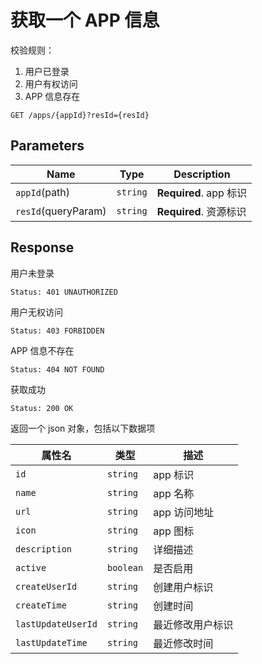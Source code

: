 # 获取一个 APP 信息

校验规则：

1. 用户已登录
2. 用户有权访问
3. APP 信息存在

```text
GET /apps/{appId}?resId={resId}
```

## Parameters

| Name                | Type     | Description            |
| ------------------- | -------- | ---------------------- |
| `appId`(path)       | `string` | **Required**. app 标识 |
| `resId`(queryParam) | `string` | **Required**. 资源标识 |

## Response

用户未登录

```text
Status: 401 UNAUTHORIZED
```

用户无权访问

```text
Status: 403 FORBIDDEN
```

APP 信息不存在

```text
Status: 404 NOT FOUND
```

获取成功

```text
Status: 200 OK
```

返回一个 json 对象，包括以下数据项

| 属性名             | 类型      | 描述             |
| ------------------ | --------- | ---------------- |
| `id`               | `string`  | app 标识         |
| `name`             | `string`  | app 名称         |
| `url`              | `string`  | app 访问地址     |
| `icon`             | `string`  | app 图标         |
| `description`      | `string`  | 详细描述         |
| `active`           | `boolean` | 是否启用         |
| `createUserId`     | `string`  | 创建用户标识     |
| `createTime`       | `string`  | 创建时间         |
| `lastUpdateUserId` | `string`  | 最近修改用户标识 |
| `lastUpdateTime`   | `string`  | 最近修改时间     |